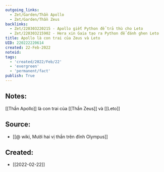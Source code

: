 ```yaml
---
outgoing_links:
  - Zet/Garden/Thần Apollo
  - Zet/Garden/Thần Zeus
backlinks:
  - Zet/220303220215 - Apollo giết Python để trả thù cho Leto
  - Zet/220303215902 - Hera xin Gaia tạo ra Python để đánh ghen Leto
title: Apollo là con trai của Zeus và Leto
UID: 220222220614
created: 22-Feb-2022
noteid:
tags:
  - 'created/2022/Feb/22'
  - 'evergreen'
  - 'permanent/fact'
publish: True
---
```

## Notes:
[[Thần Apollo]] là con trai của [[Thần Zeus]] và [[Leto]]

## Source:
- [[@ wiki, Mười hai vị thần trên đỉnh Olympus]]





## Created:
- [[2022-02-22]]
